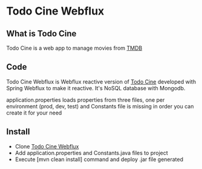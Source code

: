 # Todo Cine Webflux

## What is Todo Cine

Todo Cine is a web app to manage movies from [TMDB](https://www.themoviedb.org/) 

## Code

Todo Cine Webflux is Webflux reactive version of [Todo Cine](https://github.com/abeltran10/todocine_backend) developed with Spring Webflux to make it reactive. It's NoSQL database with Mongodb.


application.properties loads properties from three files, one per environment (prod, dev, test) and Constants file is missing in order you can create it for your need


## Install

- Clone [Todo Cine Webflux](https://github.com/abeltran10/todo_cine_webflux) 
- Add application.properties and Constants.java files to project
- Execute [mvn clean install] command and deploy .jar file generated
